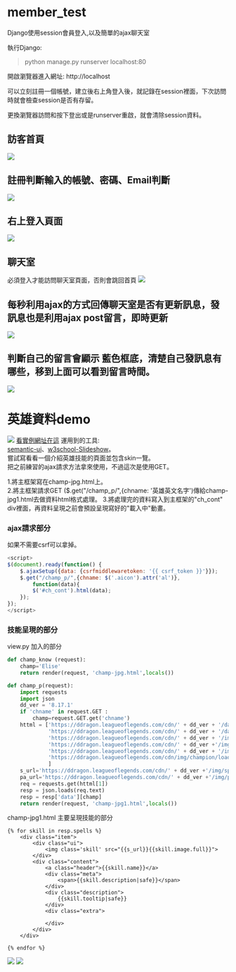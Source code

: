 # member_test
Django使用session會員登入,以及簡單的ajax聊天室

執行Django:
>python manage.py runserver localhost:80

開啟瀏覽器進入網址: http://localhost

可以立刻註冊一個帳號，建立後右上角登入後，就記錄在session裡面，下次訪問時就會檢查session是否有存留。

更換瀏覽器訪問和按下登出或是runserver重啟，就會清除session資料。  
  
## 訪客首頁  
![](https://raw.githubusercontent.com/kenson2998/member_test/master/img/member_1.jpg)
## 註冊判斷輸入的帳號、密碼、Email判斷  
![](https://raw.githubusercontent.com/kenson2998/member_test/master/img/member_2.jpg)
## 右上登入頁面  
![](https://raw.githubusercontent.com/kenson2998/member_test/master/img/member_3.jpg)
## 聊天室  
必須登入才能訪問聊天室頁面，否則會跳回首頁
![](https://raw.githubusercontent.com/kenson2998/member_test/master/img/member_4.jpg)
## 每秒利用ajax的方式回傳聊天室是否有更新訊息，發訊息也是利用ajax post留言，即時更新
![](https://raw.githubusercontent.com/kenson2998/member_test/master/img/member_5.jpg)
## 判斷自己的留言會顯示 藍色框底，清楚自己發訊息有哪些，移到上面可以看到留言時間。
![](https://raw.githubusercontent.com/kenson2998/member_test/master/img/member_6.jpg)

# 英雄資料demo
![](https://raw.githubusercontent.com/kenson2998/member_test/master/img/champ_demo3.jpg)
[看實例網址在這](http://loltwgg.herokuapp.com/champ/Elise/)
運用到的工具:  
[semantic-ui](https://semantic-ui.qyears.com/)、[w3school-Slideshow](https://www.w3schools.com/howto/howto_js_slideshow.asp)。  
嘗試寫看看一個介紹英雄技能的頁面並包含skin一覽。  
把之前練習的ajax請求方法拿來使用，不過這次是使用GET。

1.將主框架寫在champ-jpg.html上。  
2.將主框架請求GET ($.get("/champ_p/",{chname: '英雄英文名字')傳給champ-jpg1.html去做資料html格式處理。
3.將處理完的資料寫入到主框架的"ch_cont" div裡面，再資料呈現之前會預設呈現寫好的"載入中"動畫。


### ajax請求部分
如果不需要csrf可以拿掉。  
```javascript
<script>
$(document).ready(function() {
    $.ajaxSetup({data: {csrfmiddlewaretoken: '{{ csrf_token }}'}});
    $.get("/champ_p/",{chname: $('.aicon').attr('al')},
        function(data){
        $('#ch_cont').html(data);
    });
});
</script>
```
### 技能呈現的部分
view.py 加入的部分
```python
def champ_know (request):
    champ='Elise'
    return render(request, 'champ-jpg.html',locals())

def champ_p(request):
    import requests
    import json
    dd_ver = '8.17.1'
    if 'chname' in request.GET :
        champ=request.GET.get('chname')
    httml = ['https://ddragon.leagueoflegends.com/cdn/' + dd_ver + '/data/zh_TW/champion.json',
             'https://ddragon.leagueoflegends.com/cdn/' + dd_ver + '/data/zh_TW/champion/'+champ+'.json',
             'https://ddragon.leagueoflegends.com/cdn/' + dd_ver + '/img/sprite/spell0.png',
             'https://ddragon.leagueoflegends.com/cdn/' + dd_ver +'/img/spell/',
             'https://ddragon.leagueoflegends.com/cdn/' + dd_ver + '/img/passive/Aatrox_Passive.AatroxUpdate.png',
             'https://ddragon.leagueoflegends.com/cdn/img/champion/loading/'+champ+'_0.jpg'
             ]
    s_url='https://ddragon.leagueoflegends.com/cdn/' + dd_ver +'/img/spell/'
    pa_url='https://ddragon.leagueoflegends.com/cdn/' + dd_ver +'/img/passive/'
    req = requests.get(httml[1])
    resp = json.loads(req.text)
    resp = resp['data'][champ]
    return render(request, 'champ-jpg1.html',locals())

```
champ-jpg1.html 主要呈現技能的部分
```
{% for skill in resp.spells %}
    <div class="item">
        <div class="ui">
            <img class='skill' src="{{s_url}}{{skill.image.full}}">
        </div>
        <div class="content">
            <a class="header">{{skill.name}}</a>
            <div class="meta">
                <span>{{skill.description|safe}}</span>
            </div>
            <div class="description">
                {{skill.tooltip|safe}}
            </div>
            <div class="extra">

            </div>
        </div>
    </div>

{% endfor %}
```

![](https://raw.githubusercontent.com/kenson2998/member_test/master/img/champ_demo1.jpg)
![](https://raw.githubusercontent.com/kenson2998/member_test/master/img/champ_demo2.jpg)